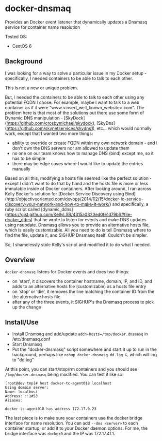 # docker-dnsmaq
Provides an Docker event listener that dynamically updates a Dnsmasq service for container name resolution

Tested OS:
* CentOS 6

## Background
I was looking for a way to solve a particular issue in my Docker setup - specifically, I needed containers to be able to talk to each other.

This is not a new or unique problem.

But, I needed the containers to be able to talk to each other using any potential FQDN I chose.  For example, maybe I want to talk to a web container as if it were "www.<insert_well_known_website>.com".  The problem here is that most of the solutions out there use some form of Dynamic DNS manipulation - [SkyDock] (https://github.com/crosbymichael/skydock), [SkyDns] (https://github.com/skynetservices/skydns1), etc...  which would normally work, except that I wanted two more things:

* ability to override or create FQDN within my own network domain - and I don't own the DNS servers nor am allowed to update them
* no one on our team knows how to manage DNS (bind) except me, so it has to be simple
* there may be edge cases where I would like to update the entries manually

Based on all this, modifying a hosts file seemed like the perfect solution - except I didn't want to do that by hand and the hosts file is more or less immutable inside of Docker containers.  After looking around, I ran across Kelly Becker's solution for [Docker Service Discovery using Bind] (http://objectiveoriented.com/devops/2014/02/15/docker-io-service-discovery-your-network-and-how-to-make-it-work/) and specifically, a ruby script called [dynamic_ddns] (https://gist.github.com/KellyLSB/4315a0323ed0fe1d79b6#file-docker_ddns) that he wrote to listen for events and make DNS updates using nsupdate.  Dnsmasq allows you to provide an alternative hosts file, which is easily customizable.  All you need to do is tell Dnsmasq where to find the file, update it, and SIGHUP Dnsmasq itself.  Couldn't be simpler.

So, I shamelessly stole Kelly's script and modified it to do what I needed.

## Overview
`docker-dnsmasq` listens for Docker events and does two things:

* on 'start', it discovers the container hostname, domain, IP, and ID, and adds to an alternative hosts file (customizable) as a hosts file entry
* on 'stop' or 'die', it removes the line matching the container ID from the the alternative hosts file
* after any of the three events, it SIGHUP's the Dnsmasq process to pick up the change

## Install/Use

* Install Dnsmsaq and add/update ```addn-hosts=/tmp/docker.dnsmasq``` in /etc/dnsmasq.conf
* Start Dnsmasq
* Put the "docker-dnsmasq" script somewhere and start it up to run in the background, perhaps like ```nohup docker-dnsmasq dd.log &```, which will log to "dd.log"

At this point, you can start/stop/rm containers and you should see `/tmp/docker.dnsmasq` being modified.  You can test it like so:

```
[root@dev tmp]# host docker-tc-agent018 localhost
Using domain server:
Name: localhost
Address: ::1#53
Aliases:

docker-tc-agent018 has address 172.17.0.23
```

The last piece is to make sure your containers use the docker bridge interface for name resolution.  You can add `--dns <server>` to each container startup, or add it to your Docker daemon options.  For me, the bridge interface was `docker0` and the IP was 172.17.41.1.



